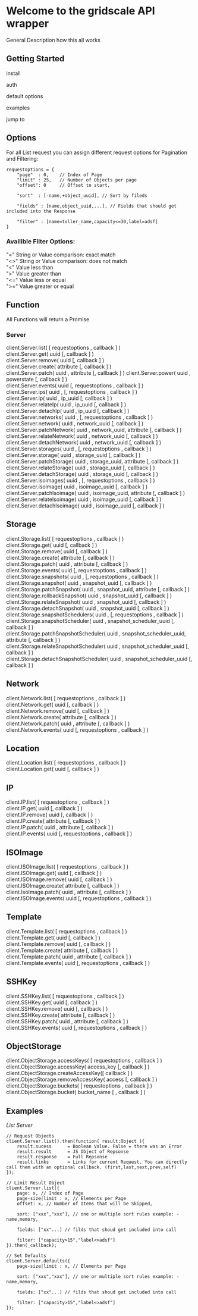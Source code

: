 # Welcome to the gridscale API wrapper #

General Description how this all works


## Getting Started

install

auth

default options

examples

jump to




## Options
For all List request you can assign different request options for Pagination and Filtering:

    requestoptions = {
        "page"  : 0,    // Index of Page
        "limit" : 25,   // Number of Objects per page 
        "offset": 0     // Offset to start,
        
        "sort"  : [-name,+object_uuid], // Sort by fileds
        
        "fields" : [name,object_uuid,...], // Fields that should get included into the Response
        
        "filter" : [name=toller_name,capacity<=30,label=adsf]
    }

### Availible Filter Options: 
"=" String or Value comparison: exact match  
"<>" String or Value comparison: does not match  
"<" Value less than  
">" Value greater than  
"<=" Value less or equal  
">=" Value greater or equal  


## Function
All Functions will return a Promise

### Server
client.Server.list( [ requestoptions , callback ] )  
client.Server.get( uuid [, callback ] )  
client.Server.remove( uuid [, callback ] )  
client.Server.create( attribute [, callback ] )  
client.Server.patch( uuid , attribute [, callback ] ) 
client.Server.power( uuid , powerstate [, callback ] )   
client.Server.events( uuid [, requestoptions , callback ] )  
client.Server.ips( uuid , [, requestoptions , callback ] )  
client.Server.ip( uuid , ip_uuid  [, callback ] )  
client.Server.relateIp( uuid , ip_uuid  [, callback ] )  
client.Server.detachIp( uuid , ip_uuid  [, callback ] )    
client.Server.networks( uuid , [, requestoptions , callback ] )  
client.Server.network( uuid , network_uuid [, callback ] )  
client.Server.patchNetwork( uuid , network_uuid, attribute [, callback ] )  
client.Server.relateNetwork( uuid , network_uuid [, callback ] )  
client.Server.detachNetwork( uuid , network_uuid [, callback ] )  
client.Server.storages( uuid , [, requestoptions , callback ] )  
client.Server.storage( uuid , storage_uuid  [, callback ] )  
client.Server.patchStorage( uuid , storage_uuid, attribute  [, callback ] )  
client.Server.relateStorage( uuid , storage_uuid [, callback ] )  
client.Server.detachStorage( uuid , storage_uuid [, callback ] )  
client.Server.isoimages( uuid , [, requestoptions , callback ] )  
client.Server.isoimage( uuid , isoimage_uuid  [, callback ] )  
client.Server.patchIsoimage( uuid , isoimage_uuid, attribute  [, callback ] )  
client.Server.relateIsoimage( uuid , isoimage_uuid [, callback ] )  
client.Server.detachIsoimage( uuid , isoimage_uuid [, callback ] )

## Storage
client.Storage.list( [ requestoptions , callback ] )  
client.Storage.get( uuid [, callback ] )  
client.Storage.remove( uuid [, callback ] )  
client.Storage.create( attribute [, callback ] )  
client.Storage.patch( uuid , attribute [, callback ] )   
client.Storage.events( uuid [, requestoptions , callback ] ) 
client.Storage.snapshots( uuid , [, requestoptions , callback ] )  
client.Storage.snapshot( uuid , snapshot_uuid  [, callback ] )  
client.Storage.patchSnapshot( uuid , snapshot_uuid, attribute  [, callback ] )  
client.Storage.rollbackSnapshot( uuid , snapshot_uuid [, callback ] )  
client.Storage.relateSnapshot( uuid , snapshot_uuid [, callback ] )  
client.Storage.detachSnapshot( uuid , snapshot_uuid [, callback ] ) 
client.Storage.snapshotSchedulers( uuid , [, requestoptions , callback ] )  
client.Storage.snapshotScheduler( uuid , snapshot_scheduler_uuid  [, callback ] )  
client.Storage.patchSnapshotScheduler( uuid , snapshot_scheduler_uuid, attribute  [, callback ] )  
client.Storage.relateSnapshotScheduler( uuid , snapshot_scheduler_uuid [, callback ] )  
client.Storage.detachSnapshotScheduler( uuid , snapshot_scheduler_uuid [, callback ] )

## Network
client.Network.list( [ requestoptions , callback ] )  
client.Network.get( uuid [, callback ] )  
client.Network.remove( uuid [, callback ] )  
client.Network.create( attribute [, callback ] )  
client.Network.patch( uuid , attribute [, callback ] )   
client.Network.events( uuid [, requestoptions , callback ] ) 

## Location
client.Location.list( [ requestoptions , callback ] )  
client.Location.get( uuid [, callback ] )  

## IP
client.IP.list( [ requestoptions , callback ] )  
client.IP.get( uuid [, callback ] )  
client.IP.remove( uuid [, callback ] )  
client.IP.create( attribute [, callback ] )  
client.IP.patch( uuid , attribute [, callback ] )   
client.IP.events( uuid [, requestoptions , callback ] ) 

## ISOImage
client.ISOImage.list( [ requestoptions , callback ] )  
client.ISOImage.get( uuid [, callback ] )  
client.ISOImage.remove( uuid [, callback ] )  
client.ISOImage.create( attribute [, callback ] )  
client.IsoImage.patch( uuid , attribute [, callback ] )   
client.ISOImage.events( uuid [, requestoptions , callback ] ) 

## Template
client.Template.list( [ requestoptions , callback ] )  
client.Template.get( uuid [, callback ] )  
client.Template.remove( uuid [, callback ] )  
client.Template.create( attribute [, callback ] )  
client.Template.patch( uuid , attribute [, callback ] )   
client.Template.events( uuid [, requestoptions , callback ] ) 

## SSHKey
client.SSHKey.list( [ requestoptions , callback ] )  
client.SSHKey.get( uuid [, callback ] )  
client.SSHKey.remove( uuid [, callback ] )  
client.SSHKey.create( attribute [, callback ] )  
client.SSHKey.patch( uuid , attribute [, callback ] )   
client.SSHKey.events( uuid [, requestoptions , callback ] ) 

## ObjectStorage
client.ObjectStorage.accessKeys( [ requestoptions , callback ] )  
client.ObjectStorage.accessKey( access_key [, callback ] )  
client.ObjectStorage.createAccessKey([ callback ] )  
client.ObjectStorage.removeAccessKey( access [, callback ] )  
client.ObjectStorage.buckets( [ requestoptions , callback ] )   
client.ObjectStorage.bucket( bucket_name [ , callback ] ) 


## Examples

*List Server*

    // Request Objects
    client.Server.list().then(function( result:Object ){
        result.sucess      = Boolean Value. False = there was an Error
        result.result      = JS Object of Repsonse
        result.response    = Full Repsonse 
        result.links       = Links for current Request. You can directly call them with an optional callback. (first,last,next,prev,self)
    });
      
    // Limit Result Object
    client.Server.list({
        page: x, // Index of Page 
        page-size|limit : x, // Elements per Page
        offset: x, // Number of Items that will be Skipped,
        
        sort: ["xxx","xxx"], // one or multiple sort rules example: -name,memory,
        
        fields: ["xx"...] // filds that shoud get included into call
        
        filter: ["capacity>15","label<>adsf"]
    }).then(_callback);
      
    // Set Defaults
    client.Server.defaults({
        page-size|limit : x, // Elements per Page
    
        sort: ["xxx","xxx"], // one or multiple sort rules example: -name,memory,
        
        fields: ["xx"...] // filds that shoud get included into call
            
        filter: ["capacity>15","label<>adsf"]
    });



